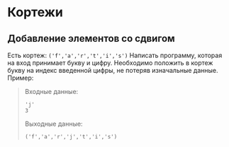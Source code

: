 # Кортежи

## Добавление элементов со сдвигом

Есть кортеж: `('f','a','r','t','i','s')`
Написать программу, которая на вход принимает букву и цифру.
Необходимо положить в кортеж букву на индекс введенной цифры, не потеряв изначальные данные. Пример:

> Входные данные:
> 
> ```
> 'j'
> 3
> ```
> 
> Выходные данные:
> 
> ```
> ('f','a','r','j','t','i','s')
> ```